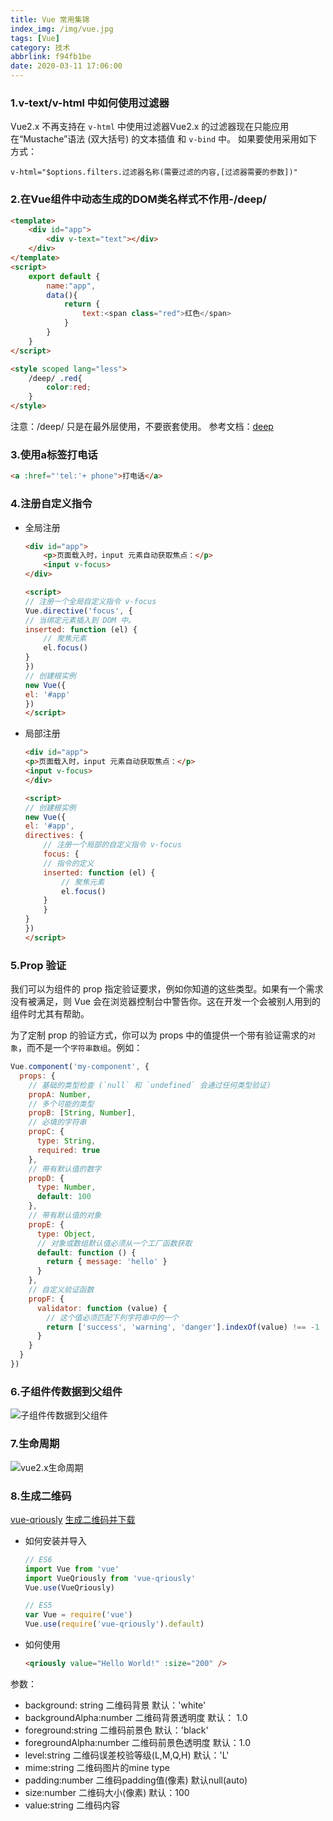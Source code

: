 ```yaml
---
title: Vue 常用集锦
index_img: /img/vue.jpg
tags: [Vue]
category: 技术
abbrlink: f94fb1be
date: 2020-03-11 17:06:00
---
```


### 1.v-text/v-html 中如何使用过滤器
Vue2.x 不再支持在 `v-html` 中使用过滤器Vue2.x 的过滤器现在只能应用在“Mustache”语法 (双大括号) 的文本插值 和 `v-bind` 中。
如果要使用采用如下方式：

`v-html="$options.filters.过滤器名称(需要过滤的内容,[过滤器需要的参数])"`

### 2.在Vue组件中动态生成的DOM类名样式不作用-/deep/
```html
<template>
    <div id="app">
        <div v-text="text"></div>
    </div>
</template>
<script>
    export default {
        name:"app",
        data(){
            return {
                text:<span class="red">红色</span>
            } 
        }
    }
</script>

<style scoped lang="less">
    /deep/ .red{
        color:red;
    }
</style>

```
注意：/deep/ 只是在最外层使用，不要嵌套使用。
参考文档：[deep](https://vue-loader.vuejs.org/guide/scoped-css.html)

### 3.使用a标签打电话
```html
<a :href="'tel:'+ phone">打电话</a>
```

### 4.注册自定义指令
+ 全局注册
    ```html
    <div id="app">
        <p>页面载入时，input 元素自动获取焦点：</p>
        <input v-focus>
    </div>
    
    <script>
    // 注册一个全局自定义指令 v-focus
    Vue.directive('focus', {
    // 当绑定元素插入到 DOM 中。
    inserted: function (el) {
        // 聚焦元素
        el.focus()
    }
    })
    // 创建根实例
    new Vue({
    el: '#app'
    })
    </script>
    ```

+ 局部注册

    ```html
    <div id="app">
    <p>页面载入时，input 元素自动获取焦点：</p>
    <input v-focus>
    </div>
    
    <script>
    // 创建根实例
    new Vue({
    el: '#app',
    directives: {
        // 注册一个局部的自定义指令 v-focus
        focus: {
        // 指令的定义
        inserted: function (el) {
            // 聚焦元素
            el.focus()
        }
        }
    }
    })
    </script>
    ```

### 5.Prop 验证
我们可以为组件的 prop 指定验证要求，例如你知道的这些类型。如果有一个需求没有被满足，则 Vue 会在浏览器控制台中警告你。这在开发一个会被别人用到的组件时尤其有帮助。

为了定制 prop 的验证方式，你可以为 props 中的值提供一个带有验证需求的`对象`，而不是一个`字符串数组`。例如：
```js
Vue.component('my-component', {
  props: {
    // 基础的类型检查 (`null` 和 `undefined` 会通过任何类型验证)
    propA: Number,
    // 多个可能的类型
    propB: [String, Number],
    // 必填的字符串
    propC: {
      type: String,
      required: true
    },
    // 带有默认值的数字
    propD: {
      type: Number,
      default: 100
    },
    // 带有默认值的对象
    propE: {
      type: Object,
      // 对象或数组默认值必须从一个工厂函数获取
      default: function () {
        return { message: 'hello' }
      }
    },
    // 自定义验证函数
    propF: {
      validator: function (value) {
        // 这个值必须匹配下列字符串中的一个
        return ['success', 'warning', 'danger'].indexOf(value) !== -1
      }
    }
  }
})
```

### 6.子组件传数据到父组件

![子组件传数据到父组件](/img/vue/数据传递.png)


### 7.生命周期

![vue2.x生命周期](/img/vue/lifecycle.png)

### 8.生成二维码
[vue-qriously](https://github.com/theomessin/vue-qriously#readme)
[生成二维码并下载](https://segmentfault.com/a/1190000014875645)

+ 如何安装并导入
    ```js
    // ES6
    import Vue from 'vue'
    import VueQriously from 'vue-qriously'
    Vue.use(VueQriously)

    // ES5
    var Vue = require('vue')
    Vue.use(require('vue-qriously').default)

    ```

+ 如何使用
    ```html
    <qriously value="Hello World!" :size="200" />
    ```
参数：
+ background: string 二维码背景  默认：'white'
+ backgroundAlpha:number 二维码背景透明度 默认： 1.0
+ foreground:string 二维码前景色 默认：'black'
+ foregroundAlpha:number 二维码前景色透明度 默认：1.0
+ level:string 二维码误差校验等级(L,M,Q,H) 默认：'L'
+ mime:string 二维码图片的mine type
+ padding:number 二维码padding值(像素) 默认null(auto)
+ size:number 二维码大小(像素) 默认：100
+ value:string 二维码内容